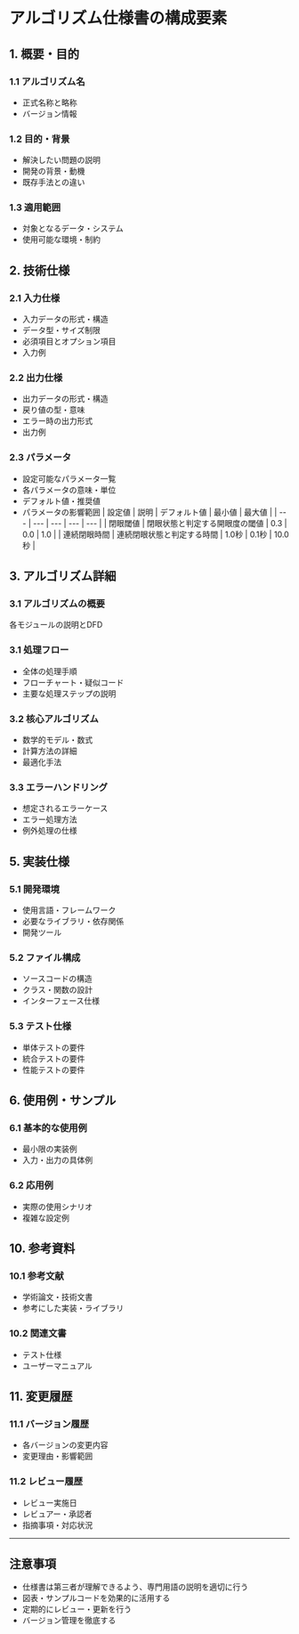 # アルゴリズム仕様書の構成要素

## 1. 概要・目的

### 1.1 アルゴリズム名
- 正式名称と略称
- バージョン情報

### 1.2 目的・背景
- 解決したい問題の説明
- 開発の背景・動機
- 既存手法との違い

### 1.3 適用範囲
- 対象となるデータ・システム
- 使用可能な環境・制約

## 2. 技術仕様

### 2.1 入力仕様
- 入力データの形式・構造
- データ型・サイズ制限
- 必須項目とオプション項目
- 入力例

### 2.2 出力仕様
- 出力データの形式・構造
- 戻り値の型・意味
- エラー時の出力形式
- 出力例

### 2.3 パラメータ
- 設定可能なパラメータ一覧
- 各パラメータの意味・単位
- デフォルト値・推奨値
- パラメータの影響範囲
| 設定値 | 説明 | デフォルト値 | 最小値 | 最大値 |
| --- | --- | --- | --- | --- |
| 閉眼閾値 | 閉眼状態と判定する開眼度の閾値 | 0.3 | 0.0 | 1.0 |
| 連続閉眼時間 | 連続閉眼状態と判定する時間 | 1.0秒 | 0.1秒 | 10.0秒 |

## 3. アルゴリズム詳細

### 3.1 アルゴリズムの概要
各モジュールの説明とDFD

### 3.1 処理フロー
- 全体の処理手順
- フローチャート・疑似コード
- 主要な処理ステップの説明

### 3.2 核心アルゴリズム
- 数学的モデル・数式
- 計算方法の詳細
- 最適化手法

### 3.3 エラーハンドリング
- 想定されるエラーケース
- エラー処理方法
- 例外処理の仕様



## 5. 実装仕様

### 5.1 開発環境
- 使用言語・フレームワーク
- 必要なライブラリ・依存関係
- 開発ツール

### 5.2 ファイル構成
- ソースコードの構造
- クラス・関数の設計
- インターフェース仕様

### 5.3 テスト仕様
- 単体テストの要件
- 統合テストの要件
- 性能テストの要件

## 6. 使用例・サンプル

### 6.1 基本的な使用例
- 最小限の実装例
- 入力・出力の具体例

### 6.2 応用例
- 実際の使用シナリオ
- 複雑な設定例





## 10. 参考資料

### 10.1 参考文献
- 学術論文・技術文書
- 参考にした実装・ライブラリ

### 10.2 関連文書
- テスト仕様
- ユーザーマニュアル

## 11. 変更履歴

### 11.1 バージョン履歴
- 各バージョンの変更内容
- 変更理由・影響範囲

### 11.2 レビュー履歴
- レビュー実施日
- レビュアー・承認者
- 指摘事項・対応状況

---

## 注意事項

- 仕様書は第三者が理解できるよう、専門用語の説明を適切に行う
- 図表・サンプルコードを効果的に活用する
- 定期的にレビュー・更新を行う
- バージョン管理を徹底する
